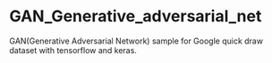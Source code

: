 # GAN_Generative_adversarial_net
GAN(Generative Adversarial Network) sample for Google quick draw dataset with tensorflow and keras.